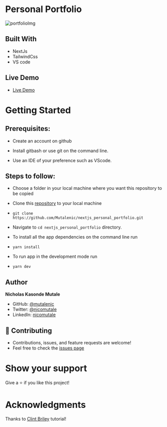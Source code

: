 # Personal Portfolio

![portfolioImg](https://user-images.githubusercontent.com/19844175/189676701-581367b1-0eb2-4b02-8a34-3f33116324b4.png)

## Built With

- NextJs
- TailwindCss
- VS code

## Live Demo

- [Live Demo](https://nicholas-mutale.vercel.app/)


# Getting Started
## Prerequisites:


- Create an account on github

- Install gitbash or use git on the command line.

- Use an IDE of your preference such as VScode.

## Steps to follow:

- Choose a folder in your local machine where you want this repository to be copied

- Clone this [repository](https://github.com/Mutalenic/nextjs_personal_portfolio) to your local machine 
- ```
  git clone https://github.com/Mutalenic/nextjs_personal_portfolio.git
  ```

- Navigate to `cd nextjs_personal_portfolio`  directory.

- To install all the app dependencies on the command line run
- ```
  yarn install
  ``` 
- To run app in the development mode run 
- ```
  yarn dev
  ```


## Author

**Nicholas Kasonde Mutale**

- GitHub: [@mutalenic](https://github.com/mutalenic)
- Twitter: [@nicomutale](https://twitter.com/nicomutale)
- LinkedIn: [nicomutale](https://linkedin.com/in/nicomutale)

## 🤝 Contributing
- Contributions, issues, and feature requests are welcome!
- Feel free to check the [issues page](https://github.com/Mutalenic/nextjs_personal_portfolio/issues)

# Show your support
Give a ⭐ if you like this project!

# Acknowledgments
Thanks to [Clint Briley](https://www.youtube.com/watch?v=CMx51wpd7g4&list=PPSV) tutorial!
